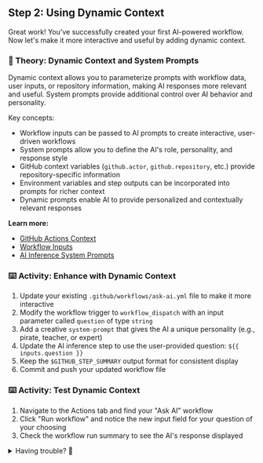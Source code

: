 ## Step 2: Using Dynamic Context

Great work! You've successfully created your first AI-powered workflow. Now let's make it more interactive and useful by adding dynamic context.

### 📖 Theory: Dynamic Context and System Prompts

Dynamic context allows you to parameterize prompts with workflow data, user inputs, or repository information, making AI responses more relevant and useful. System prompts provide additional control over AI behavior and personality.

Key concepts:

- Workflow inputs can be passed to AI prompts to create interactive, user-driven workflows
- System prompts allow you to define the AI's role, personality, and response style
- GitHub context variables (`github.actor`, `github.repository`, etc.) provide repository-specific information
- Environment variables and step outputs can be incorporated into prompts for richer context
- Dynamic prompts enable AI to provide personalized and contextually relevant responses

**Learn more:**

- [GitHub Actions Context](https://docs.github.com/en/actions/learn-github-actions/contexts)
- [Workflow Inputs](https://docs.github.com/en/actions/using-workflows/workflow-syntax-for-github-actions#onworkflow_dispatchinputs)
- [AI Inference System Prompts](https://github.com/actions/ai-inference#system-prompts)

### ⌨️ Activity: Enhance with Dynamic Context

1. Update your existing `.github/workflows/ask-ai.yml` file to make it more interactive
1. Modify the workflow trigger to `workflow_dispatch` with an input parameter called `question` of type `string`
1. Add a creative `system-prompt` that gives the AI a unique personality (e.g., pirate, teacher, or expert)
1. Update the AI inference step to use the user-provided question: `${{ inputs.question }}`
1. Keep the `$GITHUB_STEP_SUMMARY` output format for consistent display
1. Commit and push your updated workflow file

### ⌨️ Activity: Test Dynamic Context

1. Navigate to the Actions tab and find your "Ask AI" workflow
1. Click "Run workflow" and notice the new input field for your question of your choosing
1. Check the workflow run summary to see the AI's response displayed

<details>
<summary>Having trouble? 🤷</summary><br/>

- Use `workflow_dispatch` with `inputs:` to define user input parameters
- The `system-prompt` parameter in `actions/ai-inference` controls the AI's personality
- Reference workflow inputs using `${{ inputs.parameter_name }}` syntax
- Make sure to commit and push your changes before testing the workflow

</details>
